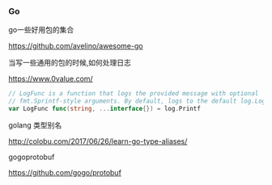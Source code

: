 ### Go

go一些好用包的集合

https://github.com/avelino/awesome-go

当写一些通用的包的时候,如何处理日志

https://www.0value.com/

```go
// LogFunc is a function that logs the provided message with optional
// fmt.Sprintf-style arguments. By default, logs to the default log.Logger.
var LogFunc func(string, ...interface{}) = log.Printf
```



golang 类型别名

http://colobu.com/2017/06/26/learn-go-type-aliases/

gogoprotobuf

https://github.com/gogo/protobuf

